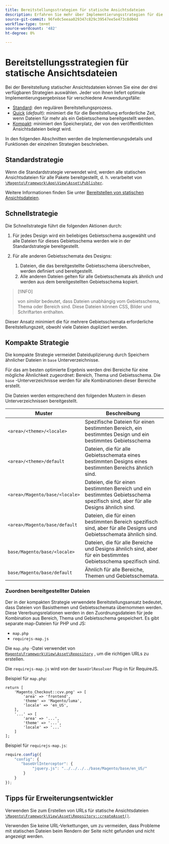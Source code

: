 ```yaml
---
title: Bereitstellungsstrategien für statische Ansichtsdateien
description: Erfahren Sie mehr über Implementierungsstrategien für die Commerce-Anwendung.
source-git-commit: 96fe0c5eeaa029347c829c39547ee5e473c8d04d
workflow-type: tm+mt
source-wordcount: '482'
ht-degree: 0%

---
```



# Bereitstellungsstrategien für statische Ansichtsdateien

Bei der Bereitstellung statischer Ansichtsdateien können Sie eine der drei verfügbaren Strategien auswählen. Jeder von ihnen liefert optimale Implementierungsergebnisse für verschiedene Anwendungsfälle:

- [Standard](#standard-strategy): den regulären Bereitstellungsprozess.
- [Quick](#quick-strategy) (_default_): minimiert die für die Bereitstellung erforderliche Zeit, wenn Dateien für mehr als ein Gebietsschema bereitgestellt werden.
- [Kompakt](#compact-strategy): minimiert den Speicherplatz, der von den veröffentlichten Ansichtsdateien belegt wird.

In den folgenden Abschnitten werden die Implementierungsdetails und Funktionen der einzelnen Strategien beschrieben.

## Standardstrategie

Wenn die Standardstrategie verwendet wird, werden alle statischen Ansichtsdateien für alle Pakete bereitgestellt, d. h. verarbeitet von [`\Magento\Framework\App\View\Asset\Publisher`](https://github.com/magento/magento2/blob/2.4/lib/internal/Magento/Framework/App/View/Asset/Publisher.php).

Weitere Informationen finden Sie unter [Bereitstellen von statischen Ansichtsdateien](../cli/static-view-file-deployment.md).

## Schnellstrategie

Die Schnellstrategie führt die folgenden Aktionen durch:

1. Für jedes Design wird ein beliebiges Gebietsschema ausgewählt und alle Dateien für dieses Gebietsschema werden wie in der Standardstrategie bereitgestellt.
1. Für alle anderen Gebietsschemata des Designs:

   1. Dateien, die das bereitgestellte Gebietsschema überschreiben, werden definiert und bereitgestellt.
   1. Alle anderen Dateien gelten für alle Gebietsschemata als ähnlich und werden aus dem bereitgestellten Gebietsschema kopiert.

>[!INFO]
>
>von _similar_ bedeutet, dass Dateien unabhängig vom Gebietsschema, Thema oder Bereich sind. Diese Dateien können CSS, Bilder und Schriftarten enthalten.

Dieser Ansatz minimiert die für mehrere Gebietsschemata erforderliche Bereitstellungszeit, obwohl viele Dateien dupliziert werden.

## Kompakte Strategie

Die kompakte Strategie vermeidet Dateiduplizierung durch Speichern ähnlicher Dateien in `base` Unterverzeichnisse.

Für das am besten optimierte Ergebnis werden drei Bereiche für eine mögliche Ähnlichkeit zugeordnet: Bereich, Thema und Gebietsschema. Die `base` -Unterverzeichnisse werden für alle Kombinationen dieser Bereiche erstellt.

Die Dateien werden entsprechend den folgenden Mustern in diesen Unterverzeichnissen bereitgestellt.

| Muster | Beschreibung |
| ------- | ----------- |
| `<area>/<theme>/<locale>` | Spezifische Dateien für einen bestimmten Bereich, ein bestimmtes Design und ein bestimmtes Gebietsschema |
| `<area>/<theme>/default` | Dateien, die für alle Gebietsschemata eines bestimmten Designs eines bestimmten Bereichs ähnlich sind. |
| `<area>/Magento/base/<locale>` | Dateien, die für einen bestimmten Bereich und ein bestimmtes Gebietsschema spezifisch sind, aber für alle Designs ähnlich sind. |
| `<area>/Magento/base/default` | Dateien, die für einen bestimmten Bereich spezifisch sind, aber für alle Designs und Gebietsschemata ähnlich sind. |
| `base/Magento/base/<locale>` | Dateien, die für alle Bereiche und Designs ähnlich sind, aber für ein bestimmtes Gebietsschema spezifisch sind. |
| `base/Magento/base/default` | Ähnlich für alle Bereiche, Themen und Gebietsschemata. |

### Zuordnen bereitgestellter Dateien

Der in der kompakten Strategie verwendete Bereitstellungsansatz bedeutet, dass Dateien von Basisthemen und Gebietsschemata übernommen werden. Diese Vererbungsrelationen werden in den Zuordnungsdateien für jede Kombination aus Bereich, Thema und Gebietsschema gespeichert. Es gibt separate map-Dateien für PHP und JS:

- `map.php`
- `requirejs-map.js`

Die `map.php` -Datei verwendet von [`Magento\Framework\View\Asset\Repository`](https://github.com/magento/magento2/blob/2.4/lib/internal/Magento/Framework/View/Asset/Repository.php) , um die richtigen URLs zu erstellen.

Die `requirejs-map.js` wird von der `baseUrlResolver` Plug-in für RequireJS.

Beispiel für `map.php`:

```php?start_inline=1
return [
    'Magento_Checkout::cvv.png' => [
        'area' => 'frontend',
        'theme' => 'Magento/luma',
        'locale' => 'en_US',
    ],
    '...' => [
        'area' => '...',
        'theme' => '...',
        'locale' => '...'
    ]
];
```

Beispiel für `requirejs-map.js`:

```js
require.config({
    "config": {
       "baseUrlInterceptor": {
            "jquery.js": "../../../../base/Magento/base/en_US/"
        }
    }
});
```

## Tipps für Erweiterungsentwickler

Verwenden Sie zum Erstellen von URLs für statische Ansichtsdateien [`\Magento\Framework\View\Asset\Repository::createAsset()`](https://github.com/magento/magento2/blob/2.4/lib/internal/Magento/Framework/View/Asset/Repository.php#L211-L244).

Verwenden Sie keine URL-Verkettungen, um zu vermeiden, dass Probleme mit statischen Dateien beim Rendern der Seite nicht gefunden und nicht angezeigt werden.
